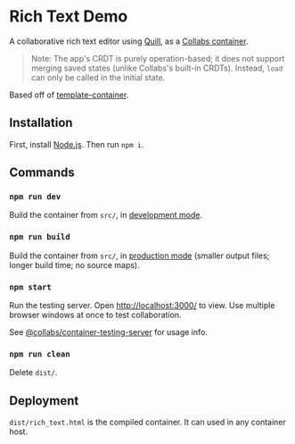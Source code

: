 # Rich Text Demo

A collaborative rich text editor using [Quill](https://quilljs.com/), as a [Collabs container](https://github.com/composablesys/collabs/blob/master/collabs/docs/containers.md).

> Note: The app's CRDT is purely operation-based; it does not support merging saved states (unlike Collabs's built-in CRDTs). Instead, `load` can only be called in the initial state.

Based off of [template-container](https://github.com/composablesys/collabs/tree/master/template-container).

## Installation

First, install [Node.js](https://nodejs.org/). Then run `npm i`.

## Commands

### `npm run dev`

Build the container from `src/`, in [development mode](https://webpack.js.org/guides/development/).

### `npm run build`

Build the container from `src/`, in [production mode](https://webpack.js.org/guides/production/) (smaller output files; longer build time; no source maps).

### `npm start`

Run the testing server. Open [http://localhost:3000/](http://localhost:3000/) to view. Use multiple browser windows at once to test collaboration.

See [@collabs/container-testing-server](https://www.npmjs.com/package/@collabs/container-testing-server) for usage info.

### `npm run clean`

Delete `dist/`.

## Deployment

`dist/rich_text.html` is the compiled container. It can used in any container host.
